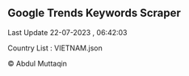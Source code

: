 

## Google Trends Keywords Scraper 
 
Last Update 22-07-2023 , 06:42:03

Country List :
VIETNAM.json



© Abdul Muttaqin 
